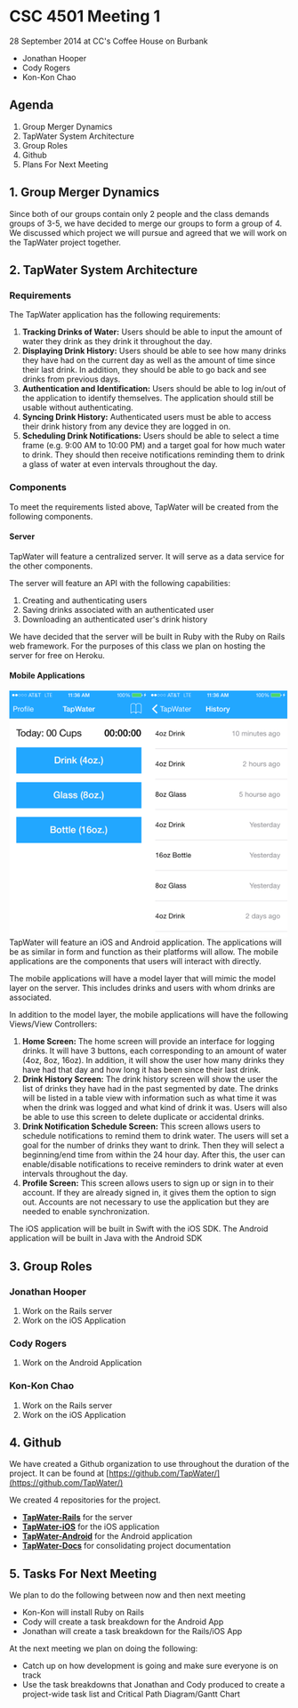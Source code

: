 # CSC 4501 Meeting 1

28 September 2014 at CC's Coffee House on Burbank

- Jonathan Hooper
- Cody Rogers
- Kon-Kon Chao

## Agenda

1. Group Merger Dynamics
2. TapWater System Architecture
3. Group Roles
4. Github
5. Plans For Next Meeting

## 1. Group Merger Dynamics

Since both of our groups contain only 2 people and the class demands groups of 3-5, we have decided to merge our groups to form a group of 4.
We discussed which project we will pursue and agreed that we will work on the TapWater project together.

## 2. TapWater System Architecture

### Requirements

The TapWater application has the following requirements:

1. __Tracking Drinks of Water:__ Users should be able to input the amount of water they drink as they drink it throughout the day.
2. __Displaying Drink History:__ Users should be able to see how many drinks they have had on the current day as well as the amount of time since their last drink. In addition, they should be able to go back and see drinks from previous days.
3. __Authentication and Identification:__ Users should be able to log in/out of the application to identify themselves. The application should still be usable without authenticating.
4. __Syncing Drink History:__ Authenticated users must be able to access their drink history from any device they are logged in on.
5. __Scheduling Drink Notifications:__ Users should be able to select a time frame (e.g. 9:00 AM to 10:00 PM) and a target goal for how much water to drink. They should then receive notifications reminding them to drink a glass of water at even intervals throughout the day.

### Components

To meet the requirements listed above, TapWater will be created from the following components.

#### Server

TapWater will feature a centralized server. It will serve as a data service for the other components.

The server will feature an API with the following capabilities:

1. Creating and authenticating users
2. Saving drinks associated with an authenticated user
3. Downloading an authenticated user's drink history

We have decided that the server will be built in Ruby with the Ruby on Rails web framework.
For the purposes of this class we plan on hosting the server for free on Heroku.

#### Mobile Applications

<img src="https://raw.githubusercontent.com/TapWater/TapWater-Docs/master/Screenshots/prototype01.png" align="left" width="250px">
<img src="https://raw.githubusercontent.com/TapWater/TapWater-Docs/master/Screenshots/prototype02.png" align="left" width="250px">


TapWater will feature an iOS and Android application.
The applications will be as similar in form and function as their platforms will allow.
The mobile applications are the components that users will interact with directly.

The mobile applications will have a model layer that will mimic the model layer on the server.
This includes drinks and users with whom drinks are associated.

In addition to the model layer, the mobile applications will have the following Views/View Controllers:

1. __Home Screen:__ The home screen will provide an interface for logging drinks. It will have 3 buttons, each corresponding to an amount of water (4oz, 8oz, 16oz). In addition, it will show the user how many drinks they have had that day and how long it has been since their last drink.
2. __Drink History Screen:__ The drink history screen will show the user the list of drinks they have had in the past segmented by date. The drinks will be listed in a table view with information such as what time it was when the drink was logged and what kind of drink it was. Users will also be able to use this screen to delete duplicate or accidental drinks.
3. __Drink Notification Schedule Screen:__ This screen allows users to schedule notifications to remind them to drink water. The users will set a goal for the number of drinks they want to drink. Then they will select a beginning/end time from within the 24 hour day. After this, the user can enable/disable notifications to receive reminders to drink water at even intervals throughout the day.
4. __Profile Screen:__ This screen allows users to sign up or sign in to their account. If they are already signed in, it gives them the option to sign out. Accounts are not necessary to use the application but they are needed to enable synchronization.

The iOS application will be built in Swift with the iOS SDK. The Android application will be built in Java with the Android SDK

## 3. Group Roles

### Jonathan Hooper

1. Work on the Rails server
2. Work on the iOS Application

### Cody Rogers

1. Work on the Android Application

### Kon-Kon Chao

1. Work on the Rails server
2. Work on the iOS Application

## 4. Github

We have created a Github organization to use throughout the duration of the project.
It can be found at [https://github.com/TapWater/](https://github.com/TapWater/)

We created 4 repositories for the project.

- __[TapWater-Rails](https://github.com/TapWater/TapWater-Rails)__ for the server
- __[TapWater-iOS](https://github.com/TapWater/TapWater-iOS)__ for the iOS application
- __[TapWater-Android](https://github.com/TapWater/TapWater-Android)__ for the Android application
- __[TapWater-Docs](https://github.com/TapWater/TapWater-Docs)__ for consolidating project documentation

## 5. Tasks For Next Meeting

We plan to do the following between now and then next meeting

- Kon-Kon will install Ruby on Rails
- Cody will create a task breakdown for the Android App
- Jonathan will create a task breakdown for the Rails/iOS App

At the next meeting we plan on doing the following:

- Catch up on how development is going and make sure everyone is on track
- Use the task breakdowns that Jonathan and Cody produced to create a project-wide task list and Critical Path Diagram/Gantt Chart

